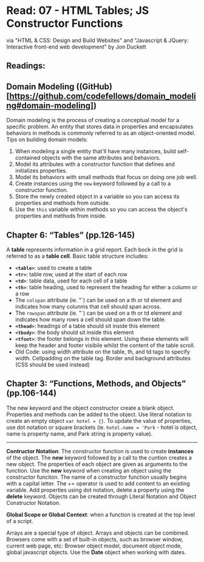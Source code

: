 # Read: 07 - HTML Tables; JS Constructor Functions

via "HTML & CSS: Design and Build Websites" and "Javascript & JQuery: Interactive front-end web development" by Jon Duckett

## Readings:

## Domain Modeling ((GitHub)[https://github.com/codefellows/domain_modeling#domain-modeling])

Domain modeling is the process of creating a conceptual model for a specific problem. An entity that stores data in properties and encapsulates behaviors in methods is commonly referred to as an object-oriented model. Tips on building domain models:

1. When modeling a single entity that'll have many instances, build self-contained objects with the same attributes and behaviors.
2. Model its attributes with a constructor function that defines and initializes properties.
3. Model its behaviors with small methods that focus on doing one job well.
4. Create instances using the `new` keyword followed by a call to a constructor function.
5. Store the newly created object in a variable so you can access its properties and methods from outside.
6. Use the `this` variable within methods so you can access the object's properties and methods from inside.

## Chapter 6: “Tables” (pp.126-145)

A **table** represents information in a grid report. Each bock in the grid is referred to as a **table cell**. Basic table structure includes:

- **`<table>`**: used to create a table
- **`<tr>`**: table row, used at the start of each row
- **`<td>`**: table data, used for each cell of a table
- **`<th>`**: table heading, used to represent the heading for either a column or a row
- The `colspan` attribute (ie. "`<td colspan="2">) can be used on a th or td element and indicates how many colunms that cell should span across.
- The `rowspan` attribute (ie. "`<td rowspan="2">) can be used on a th or td element and indicates how many rows a cell should span down the table.
- **`<thead>`**: headings of a table should sit inside this element
- **`<tbody>`**: the body should sit inside this element
- **`<tfoot>`**: the footer belongs in this element. Using these elements will keep the header and footer visibile whilst the content of the table scroll.
- Old Code: using width attribute on the table, th, and td tags to specify width. Cellpadding on the table tag. Border and background attributes (CSS should be used instead)

## Chapter 3: “Functions, Methods, and Objects” (pp.106-144)

The new keyword and the object constructor create a blank object. Properties and methods can be added to the object. Use literal notation to create an empty object `var hotel = {}`. To update the value of properties, use dot notation or square brackets (ie. `hotel.name = 'Park` - hotel is object, name is property name, and Park string is property value).

---

**Contructor Notation**: The constructor function is used to create **instances** of the object. The **new** keyword followed by a call to the cuntion creates a new object. The properties of each object are given as arguments to the function. Use the **new** keyword when creating an object using the constructor funciton. The name of a constructor function usually begins with a capital letter. The += operator is used to add content to an existing variable. Add properties using dot notation, delete a property using the **delete** keyword. Objects can be created through Literal Notation and Object Constructor Notation.

**Global Scope or Global Context**: when a function is created at the top level of a script.

Arrays are a special type of object. Arrays and objects can be combined. Browsers come with a set of built-in objects, such as browser window, current web page, etc: Browser object model, document object mode, global javascript objects. Use the **Date** object when working with dates.